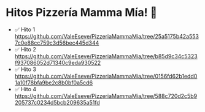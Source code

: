 # Hitos Pizzería Mamma Mía! 🍕

* ✅ Hito 1 https://github.com/ValeEseve/PizzeriaMammaMia/tree/25a5175b42a5537c0e88cc759c3d56bec445d344
* ✅ Hito 2 https://github.com/ValeEseve/PizzeriaMammaMia/tree/b85d9c34c5323f937086052d71340c9eda930522
* ✅ Hito 3 https://github.com/ValeEseve/PizzeriaMammaMia/tree/0156fd62b1edd01a10f78bfa9be2c8b0bf0a5cd6
* ✅ Hito 4 https://github.com/ValeEseve/PizzeriaMammaMia/tree/588c720d2c5b9205737c0234d5bcb209635a51fd

